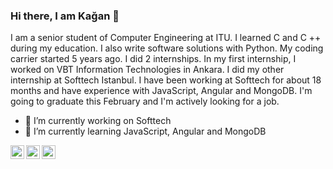 ### Hi there, I am Kağan 👋

I am a senior student of Computer Engineering at ITU. I learned C and C ++ during my education. I also write software solutions with Python. My coding carrier started 5 years ago. I did 2 internships. In my first internship, I worked on VBT Information Technologies in Ankara. I did my other internship at Softtech Istanbul. I have been working at Softtech for about 18 months and have experience with JavaScript, Angular and MongoDB. I'm going to graduate this February and I'm actively looking for a job.


- 🔭 I’m currently working on Softtech
- 🌱 I’m currently learning JavaScript, Angular and MongoDB
<!-- - 📫 How to reach me: kcocalak@gmail.com -->

<!--[<img align="left" alt="codeSTACKr.com" width="22px" src="https://raw.githubusercontent.com/iconic/open-iconic/master/svg/globe.svg" />][website]
[<img align="left" alt="codeSTACKr | YouTube" width="22px" src="https://cdn.jsdelivr.net/npm/simple-icons@v3/icons/youtube.svg" />][youtube] -->
[<img align="left" alt="codeSTACKr | Twitter" width="22px" src="https://cdn.jsdelivr.net/npm/simple-icons@v3/icons/twitter.svg" />][twitter]
[<img align="left" alt="codeSTACKr | LinkedIn" width="22px" src="https://cdn.jsdelivr.net/npm/simple-icons@v3/icons/linkedin.svg" />][linkedin]
[<img align="left" alt="codeSTACKr | Instagram" width="22px" src="https://cdn.jsdelivr.net/npm/simple-icons@v3/icons/instagram.svg" />][instagram]

<br />

<!-- [website]: https://codeSTACKr.com -->
<!--  [course]: http://vsCodeHero.com -->
[twitter]: https://twitter.com/kagan_cocalak
<!-- [youtube]: https://youtube.com/codeSTACKr -->
[instagram]: https://instagram.com/kcocalak
[linkedin]: https://linkedin.com/in/nurettin-kagan-cocalak
